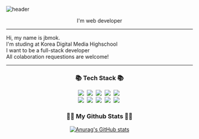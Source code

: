 ![header](https://capsule-render.vercel.app/api?type=waving&color=&height=300&section=header&text=Welcome!&fontSize=90&animation=blink&&fontColor=ffffff)

<div align="center">
  <p>I'm web developer</p>
</div>
<hr>
<p>
Hi, my name is jbmok.<br>
I'm studing at Korea Digital Media Highschool<br>
I want to be a full-stack developer<br>
All colaboration requestions are welcome!<br>
</p>
<hr>

<h3 align="center">📚 Tech Stack 📚</h3>
<p align="center">
  <img src="https://img.shields.io/badge/Python-3766AB?style=flat-square&logo=Python&logoColor=white"/></a>&nbsp 
  <img src="https://img.shields.io/badge/Javascript-ffb13b?style=flat-square&logo=javascript&logoColor=white"/></a>&nbsp
  <img src="https://img.shields.io/badge/Clang-7600BC?style=flat-square&logo=C&logoColor=white"/></a>&nbsp
  <img src="https://img.shields.io/badge/HTML5-E34F26?style=flat-square&logo=HTML5&logoColor=white"/></a>&nbsp
  <img src="https://img.shields.io/badge/CSS3-FF9933?style=flat-square&logo=CSS3&logoColor=white"/></a>&nbsp
  <br>
  <img src="https://img.shields.io/badge/Node.js-339933?style=flat-square&logo=Node.js&logoColor=white"/></a>&nbsp
  <img src="https://img.shields.io/badge/npm-CB3837?style=flat-square&logo=npm&logoColor=white"/></a>&nbsp 
  <img src="https://img.shields.io/badge/Express-000000?style=flat-square&logo=Express&logoColor=white"/></a>&nbsp
  <img src="https://img.shields.io/badge/Mysql-E6B91E?style=flat-square&logo=MySql&logoColor=white"/></a>&nbsp 
  <img src="https://img.shields.io/badge/sqlite-009DFF?style=flat-square&logo=SQLite&logoColor=white"/></a>&nbsp 
</p>

<h3 align="center">👩‍💻 My Github Stats 👩‍💻</h3>
<div align="center">

[![Anurag's GitHub stats](https://github-readme-stats.vercel.app/api?username=mokmokahr&hide_title=true&show_icons=true&include_all_commits=true&disable_animations=true&theme=vue)](https://github.com/anuraghazra/github-readme-stats)
</div>

